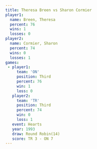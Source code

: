 ```yaml
---
title: Theresa Breen vs Sharon Cormier
player1:               
  name: Breen, Theresa 
  percent: 76          
  wins: 1              
  losses: 0            
player2:               
  name: Cormier, Sharon
  percent: 74          
  wins: 0              
  losses: 1            
games:
 - player1:         
     team: 'ON'     
     position: Third
     percent: 76    
     win: 1         
     loss: 0        
   player2:         
     team: 'TR'     
     position: Third
     percent: 74    
     win: 0         
     loss: 1        
   event: Hearts        
   year: 1993           
   draw: Round Robin(14)
   score: TR 3 - ON 7   
---
```

